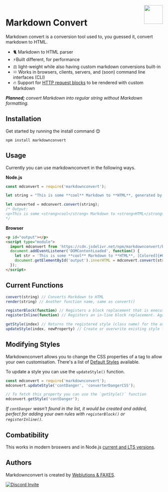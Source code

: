 <a href="https://github.com/FAXES/markdownconvert">
  <img width="60px" height="60px" src="https://weblutions.com/i/sevyTO.png" align="right" />
</a>

# Markdown Convert

Markdown convert is a conversion tool used to, you guessed it, convert markdown to HTML.

- 🐈 Markdown to HTML parser 
- ⚡Built different, for performance
- ⚖️ light-weight while also having custom markdown conversions built-in
- ♾️ Works in browsers, clients, servers, and (soon) command line interfaces (CLI)
- 🔥 Support for [HTTP request blocks](https://docs.weblutions.com/c/products/md-guide-http) to be rendered with custom Markdown

***Planned;** convert Markdown into regular string without Markdown formatting.*

## Installation
Get started by running the install command 😊
```
npm install markdownconvert
```

## Usage
Currently you can use markdownconvert in the following ways.

**Node.js**
```js
const mdconvert = require('markdownconvert');

let string = "This is some **cool** Markdown to **HTML**, generated by `markdownconvert` for ~~me~~ you.";

let converted = mdconvert.convert(string);
/* Output:
<p>This is some <strong>cool</strong> Markdown to <strong>HTML</strong>, generated by <code>markdownconvert</code> for <s>me</s> you.</p>
*/
```

**Browser**
```html
<p id="output"></p>
<script type="module">
  import mdconvert from 'https://cdn.jsdelivr.net/npm/markdownconvert/bundle.min.js';
  document.addEventListener('DOMContentLoaded', function() {
    let str = 'This is some **cool** Markdown to **HTML**, [Colored]{#00ccff} generated by `markdownconvert` for ~~me~~ you. okk  ok`testd` [Colored text]{#00ccff}'
    document.getElementById('output').innerHTML = mdconvert.convert(str);
  });
</script>
```

## Current Functions
```js
convert(string) // Converts Markdown to HTML
render(string) // Another function name, same as convert()

registerBlock(function) // Registers a block replacement that is executed, good for custom addons
registerInline(function) // Registers an in-line block replacement. Again, good for custom addons

getStyle(index) // Returns the registered style (class name) for the associated element
updateStyle(index, newProperty) // Create or overwrite existing style for the defined element
```

## Modifying Styles
Markdownconvert allows you to change the CSS properties of a tag to allow your own customisation. There's a list of [Default Styles](https://github.com/FAXES/markdownconvert/wiki/Default-Styles) available.

To update a style you can use the `updateStyle()` function.
```js
const mdconvert = require('markdownconvert');
mdconvert.updateStyle('contDanger', 'converterDangerCSS');

// To fetch this property you can use the `getStyle()` function
mdconvert.getStyle('contDanger');
```
*If `contDanger` wasn't found in the list, it would be created and added, perfect for adding your own rules with `registerBlock()` or `registerInline()`.*

## Combatibility

This works in modern broswers and in Node.js [current and LTS versions](https://nodejs.org/en/about/releases/).

## Authors
Markdownconvert is created by [Weblutions & FAXES](https://weblutions.com).

<a href="https://discord.gg/faxes" target="_blank">
    <img alt="Discord Invite" src="https://api.weblutions.com/discord/invite/faxes/light">
</a>
